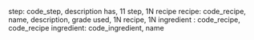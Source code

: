 step: code_step, description
has, 11 step, 1N recipe
recipe: code_recipe, name, description, grade
used, 1N recipe, 1N ingredient : code_recipe, code_recipe
ingredient: code_ingredient, name
